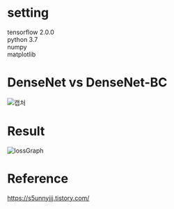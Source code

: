 # setting  
tensorflow 2.0.0  
python 3.7  
numpy  
matplotlib  

# DenseNet vs DenseNet-BC  
![캡처](https://user-images.githubusercontent.com/70457520/91650528-c9952480-eabb-11ea-8926-0a584252fc97.PNG)  

# Result
![lossGraph](https://user-images.githubusercontent.com/70457520/91650494-3e1b9380-eabb-11ea-891a-fbeca771406b.png)  

# Reference  
https://s5unnyjjj.tistory.com/
